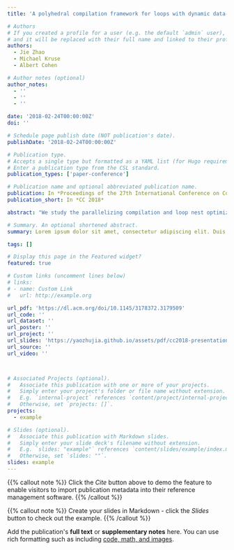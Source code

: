 ```yaml
---
title: 'A polyhedral compilation framework for loops with dynamic data-dependent bounds'

# Authors
# If you created a profile for a user (e.g. the default `admin` user), write the username (folder name) here
# and it will be replaced with their full name and linked to their profile.
authors:
  - Jie Zhao
  - Michael Kruse
  - Albert Cohen

# Author notes (optional)
author_notes:
  - ''
  - ''
  - ''

date: '2018-02-24T00:00:00Z'
doi: ''

# Schedule page publish date (NOT publication's date).
publishDate: '2018-02-24T00:00:00Z'

# Publication type.
# Accepts a single type but formatted as a YAML list (for Hugo requirements).
# Enter a publication type from the CSL standard.
publication_types: ['paper-conference']

# Publication name and optional abbreviated publication name.
publication: In *Proceedings of the 27th International Conference on Compiler Construction*
publication_short: In *CC 2018*

abstract: "We study the parallelizing compilation and loop nest optimization of an important class of programs where counted loops have a dynamic data-dependent upper bound. Such loops are amenable to a wider set of transformations than general while loops with inductively defined termination conditions: for example, the substitution of closed forms for induction variables remains applicable, removing the loop-carried data dependences induced by termination conditions. We propose an automatic compilation approach to parallelize and optimize dynamic counted loops. Our approach relies on affine relations only, as implemented in state-of-the-art polyhedral libraries. Revisiting a state-of-the-art framework to parallelize arbitrary while loops, we introduce additional control dependences on data-dependent predicates. Our method goes beyond the state of the art in fully automating the process, specializing the code generation algorithm to the case of dynamic counted loops and avoiding the introduction of spurious loop-carried dependences. We conduct experiments on representative irregular computations, from dynamic programming, computer vision and finite element methods to sparse matrix linear algebra. We validate that the method is applicable to general affine transformations for locality optimization, vectorization and parallelization."

# Summary. An optional shortened abstract.
summary: Lorem ipsum dolor sit amet, consectetur adipiscing elit. Duis posuere tellus ac convallis placerat. Proin tincidunt magna sed ex sollicitudin condimentum.

tags: []

# Display this page in the Featured widget?
featured: true

# Custom links (uncomment lines below)
# links:
# - name: Custom Link
#   url: http://example.org

url_pdf: 'https://dl.acm.org/doi/10.1145/3178372.3179509'
url_code: ''
url_dataset: ''
url_poster: ''
url_project: ''
url_slides: 'https://yaozhujia.github.io/assets/pdf/cc2018-presentation.pdf'
url_source: ''
url_video: ''



# Associated Projects (optional).
#   Associate this publication with one or more of your projects.
#   Simply enter your project's folder or file name without extension.
#   E.g. `internal-project` references `content/project/internal-project/index.md`.
#   Otherwise, set `projects: []`.
projects:
  - example

# Slides (optional).
#   Associate this publication with Markdown slides.
#   Simply enter your slide deck's filename without extension.
#   E.g. `slides: "example"` references `content/slides/example/index.md`.
#   Otherwise, set `slides: ""`.
slides: example
---
```


{{% callout note %}}
Click the _Cite_ button above to demo the feature to enable visitors to import publication metadata into their reference management software.
{{% /callout %}}

{{% callout note %}}
Create your slides in Markdown - click the _Slides_ button to check out the example.
{{% /callout %}}

Add the publication's **full text** or **supplementary notes** here. You can use rich formatting such as including [code, math, and images](https://docs.hugoblox.com/content/writing-markdown-latex/).
